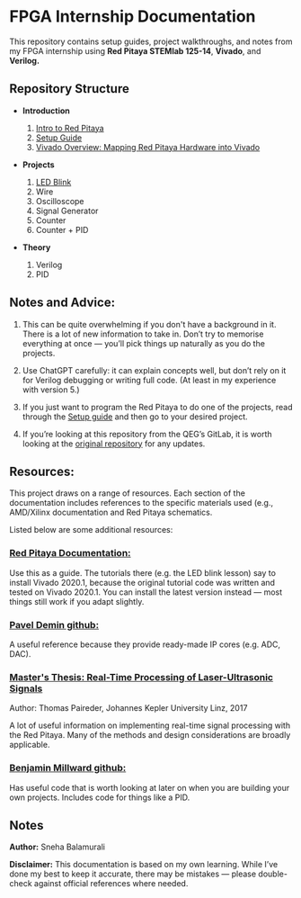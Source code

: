 # FPGA Internship Documentation

This repository contains setup guides, project walkthroughs, and notes from my FPGA internship using **Red Pitaya STEMlab 125-14**, **Vivado**, and **Verilog.**

## Repository Structure

- **Introduction**
    1. [Intro to Red Pitaya](/introduction/red_pitaya.md)
    2. [Setup Guide](/introduction/setup_guide.md)
    3. [Vivado Overview: Mapping Red Pitaya Hardware into Vivado](/introduction/vivado_overview.md)

- **Projects**
    1. [LED Blink](/projects/led_blink.md)
    2. Wire
    3. Oscilloscope
    4. Signal Generator
    5. Counter
    6. Counter + PID

- **Theory**
    1. Verilog
    2. PID

## Notes and Advice:

1. This can be quite overwhelming if you don't have a background in it. There is a lot of new information to take in. Don’t try to memorise everything at once — you’ll pick things up naturally as you do the projects. 

2. Use ChatGPT carefully: it can explain concepts well, but don’t rely on it for Verilog debugging or writing full code. (At least in my experience with version 5.) 

3. If you just want to program the Red Pitaya to do one of the projects, read through the [Setup guide](/introduction/setup_guide.md) and then go to your desired project.

4. If you’re looking at this repository from the QEG’s GitLab, it is worth looking at the [original repository](https://github.com/sneha-balamurali/fpga/tree/main) for any updates.

## Resources:

This project draws on a range of resources. Each section of the documentation includes references to the specific materials used (e.g., AMD/Xilinx documentation and Red Pitaya schematics.  

Listed below are some additional resources:

### [Red Pitaya Documentation:](https://redpitaya-knowledge-base.readthedocs.io/en/latest/learn_fpga/fpga_learn.html)

Use this as a guide. The tutorials there (e.g. the LED blink lesson) say to install Vivado 2020.1, because the original tutorial code was written and tested on Vivado 2020.1. You can install the latest version instead — most things still work if you adapt slightly.

### [Pavel Demin github:](https://github.com/pavel-demin/red-pitaya-notes/tree/master/cores)

A useful reference because they provide ready-made IP cores (e.g. ADC, DAC).

### [Master's Thesis: Real-Time Processing of Laser-Ultrasonic Signals](https://epub.jku.at/obvulihs/download/pdf/2406394?originalFilename=true )
Author: Thomas Paireder, Johannes Kepler University Linz, 2017

A lot of useful information on implementing real-time signal processing with the Red Pitaya. Many of the methods and design considerations are broadly applicable.

### [Benjamin Millward github:](https://github.com/Bentwin2002/Group_IV_RP/tree/main/Complete_setup/tmp/wip_9/wip_9.srcs/sources_1/new)

Has useful code that is worth looking at later on when you are building your own projects. Includes code for things like a PID.

## Notes

**Author:** Sneha Balamurali

**Disclaimer:** This documentation is based on my own learning. While I’ve done my best to keep it accurate, there may be mistakes — please double-check against official references where needed.